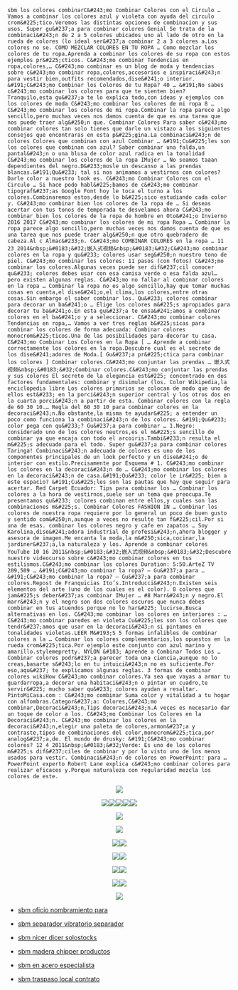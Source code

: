 
```
sbm los colores combinarC&#243;mo Combinar Colores con el Circulo … Vamos a combinar los colores azul y violeta con ayuda del circulo crom&#225;tico.Veremos las distintas opciones de combinacion y sus usos. Super gu&#237;a para combinar colores Genial Se trata de la combinaci&#243;n de 2 a 5 colores ubicados uno al lado de otro en la rueda de colores (lo ideal ser&#237;a combinar 2 a 3 colores a.Los colores no se. COMO MEZCLAR COLORES EN TU ROPA … Como mezclar los colores de tu ropa.Aprenda a combinar los colores de su ropa con estos ejemplos pr&#225;cticos. C&#243;mo combinar Tendencias en ropa,colores,… C&#243;mo combinar es un blog de moda y tendencias sobre c&#243;mo combinar ropa,colores,accesorios e inspiraci&#243;n para vestir bien,outfits recomendados,dise&#241;o interior. &#191;C&#243;mo Combinar los Colores de tu Ropa? 40 … &#191;No sabes c&#243;mo combinar los colores para que te sienten bien? Tranquilo,esta gu&#237;a te lo explica todo,con ideas y ejemplos con los colores de moda C&#243;mo combinar los colores de mi ropa 8 … C&#243;mo combinar los colores de mi ropa.Combinar la ropa parece algo sencillo,pero muchas veces nos damos cuenta de que es una tarea que nos puede traer alg&#250;n que. Combinar Colores Para saber c&#243;mo combinar colores tan solo tienes que darle un vistazo a los siguientes consejos que encontraras en esta p&#225;gina.La combinaci&#243;n de colores Colores que combinan con azul Combinar … &#191;Cu&#225;les son los colores que combinan con azul? Saber combinar una falda,un pantal&#243;n o una blusa de color azul radica en la tonalidad C&#243;mo combinar los colores de la ropa IMujer … No seamos taaan dependientes del negro.D&#233;mosle un descanso a las prendas blancas.&#191;Qu&#233; tal si nos animamos a vestirnos con colores? Darle color a nuestro look es. C&#243;mo Combinar Colores con el Circulo … Si hace podo habl&#225;bamos de c&#243;mo combinar tipograf&#237;as Google Font hoy le toca el turno a los colores.Combinaremos estos,desde lo b&#225;sico estudiando cada color y. C&#243;mo combinar bien los colores de la ropa de … Si deseas acertar con tus tonos de temporada te desvelamos ahora C&#243;mo combinar bien los colores de la ropa de hombre en Oto&#241;o Invierno 2016 2017 C&#243;mo combinar los colores de mi ropa Ropa … Combinar la ropa parece algo sencillo,pero muchas veces nos damos cuenta de que es una tarea que nos puede traer alg&#250;n que otro quebradero de cabeza.Al c Almac&#233;n. C&#243;mo COMBINAR COLORES en la ropa … 11 23 2014&nbsp;&#0183;&#32;嵌入式视频&nbsp;&#0183;&#32;C&#243;mo combinar colores en la ropa y qu&#233; colores usar seg&#250;n nuestro tono de piel. C&#243;mo combinar los colores: 11 pasos (con fotos) C&#243;mo combinar los colores.Algunas veces puede ser dif&#237;cil conocer qu&#233; colores debes usar con esa camisa verde o esa falda azul… pero existen algunas reglas. C&#243;mo no fallar al combinar colores en la ropa … Combinar la ropa no es algo sencillo,hay que tomar muchas cosas en cuenta,el dise&#241;o,el clima,los colores,entre otras cosas.Sin embargo el saber combinar los. Qu&#233; colores combinar para decorar un ba&#241;o … Elige los colores m&#225;s apropiados para decorar tu ba&#241;o.En esta gu&#237;a te ensa&#241;amos a combinar colores en el ba&#241;o y a seleccionar. C&#243;mo combinar colores Tendencias en ropa,… Vamos a ver tres reglas b&#225;sicas para combinar los colores de forma adecuada: Combinar colores monocrom&#225;ticos.Una de las posibilidades para decorar tu casa. C&#243;mo Combinar Los Colores en la Ropa [ … Aprende a combinar correctamente los colores en la ropa.Descubre cual es el secreto de los dise&#241;adores de Moda.[ Gu&#237;a pr&#225;ctica para combinar los colores ] Combinar colores.C&#243;mo conjuntar las prendas … 嵌入式视频&nbsp;&#0183;&#32;Combinar colores.C&#243;mo conjuntar las prendas y sus colores El secreto de la elegancia est&#225; concentrado en dos factores fundamentales: combinar y disimular (los. Color Wikipedia,la enciclopedia libre Los colores primarios se colocan de modo que uno de ellos est&#233; en la porci&#243;n superior central y los otros dos en la cuarta porci&#243;n a partir de esta. Combinar colores con la regla de 60 30 10.… Regla del 60 30 10 para combinar colores en la decoraci&#243;n.No obstante,la misma te ayudar&#225; a entender un poco como funciona la combinaci&#243;n de los colores. &#191;Qu&#233; color pega con qu&#233;? Gu&#237;a para combinar … 1.Negro: considerado uno de los colores neutros,es el m&#225;s sencillo de combinar ya que encaja con todo el arcoiris.Tambi&#233;n resulta el m&#225;s adecuado para el todo. Super gu&#237;a para combinar colores Taringa! Combinaci&#243;n adecuada de colores es uno de los componentes principales de un look perfecto y un dise&#241;o de interior con estilo.Precisamente por Esquema # 1. C&#243;mo combinar los colores en la decoraci&#243;n de … C&#243;mo combinar los colores en la decoraci&#243;n de casa.&#191;Qu&#233; color le ir&#225; bien a este espacio? &#191;Cu&#225;les son las pautas que hay que seguir para acertar. Red Carpet Ecuador: Tips para combinar los … Combinar los colores a la hora de vestirnos,suele ser un tema que preocupa.Te presentamos qu&#233; colores combinan entre ellos,y cuales son las combinaciones m&#225;s. Combinar Colores FASHION IN … Combinar los colores de nuestra ropa requiere por lo general un poco de buen gusto y sentido com&#250;n,aunque a veces no resulte tan f&#225;cil.Por si una de esas. combinar los colores negro y cafe en zapatos … Soy Karolina,dise&#241;adora industrial de profesi&#243;n,ahora blogger y asesora de imagen.Me encanta la moda,la m&#250;sica,cocinar,la jardiner&#237;a,la naturaleza y los. Aprende a combinar colores YouTube 10 16 2011&nbsp;&#0183;&#32;嵌入式视频&nbsp;&#0183;&#32;Descubre nuestro videocurso sobre c&#243;mo combinar colores en tus estilismos.C&#243;mo combinar los colores Duration: 5:50.ArteZ TV 209,509 … &#191;C&#243;mo combinar la ropa? — Gu&#237;a para … &#191;C&#243;mo combinar la ropa? — Gu&#237;a para combinar colores.Repost de Franquicias Ito’s.Introducci&#243;n.Existen seis elementos del arte (uno de los cuales es el color). 8 colores que jam&#225;s deber&#237;as combinar IMujer … #8 Marr&#243;n y negro.El marr&#243;n y el negro son dos colores oscuros que nunca debes combinar en tus atuendos porque no lo har&#225; lucirse.Busca alternativas en los. C&#243;mo combinar los colores en interiores : … C&#243;mo combinar paredes en violeta Cu&#225;les son los colores que tendr&#237;amos que usar en la decoraci&#243;n si pintamos en tonalidades violetas.LEER M&#193;S 5 formas infalibles de combinar colores a la … Combinar los colores complementarios,los opuestos en la rueda crom&#225;tica.Por ejemplo este conjunto con azul marino y amarillo.stylemepretty. NYLON &#183; Aprende a Combinar Todos Los … Combinar colores podr&#237;a parecer toda una ciencia,aunque no lo creas,basarte s&#243;lo en tu intuici&#243;n no es suficiente.Por eso,aqu&#237; te explicamos algunas reglas. 3 formas de combinar colores wikiHow C&#243;mo combinar colores.Ya sea que vayas a armar tu guardarropa,a decorar una habitaci&#243;n o pintar un cuadro,te servir&#225; mucho saber qu&#233; colores ayudan a resaltar. PintoMiCasa.com : C&#243;mo combinar Suma color y vitalidad a tu hogar con alfombras.Categor&#237;a: Colores,C&#243;mo combinar,Decoraci&#243;n,Tips decoraci&#243;n.A veces es necesario dar un toque de color a los. C&#243;mo Combinar los Colores en la Decoraci&#243;n. C&#243;mo combinar los colores en la decoraci&#243;n,elegir una paleta de colores,armon&#237;a y contraste,tipos de combinaciones del color,monocrom&#225;tica,por analog&#237;a,de. El mundo de drusky: &#191;C&#243;mo combinar colores? 12 4 2011&nbsp;&#0183;&#32;Verde: Es uno de los colores m&#225;s dif&#237;ciles de combinar y por lo visto uno de los menos usados para vestir. Combinaci&#243;n de colores en PowerPoint: para … PowerPoint experto Robert Lane explica c&#243;mo combinar colores para realizar eficaces y.Porque naturaleza con regularidad mezcla los colores de este. 
```

<div align="center">

<a href="https://es-crusher.shibang-china.com/github&k=sbm+los+colores+combinar"><img src="https://static.shibang-china.com/es/crusher/logo.jpg"></a>

<a href="https://es-crusher.shibang-china.com/github&k=sbm+los+colores+combinar"><img src="https://static.shibang-china.com/es/crusher/index.jpg"></a><a href="https://es-crusher.shibang-china.com/material.htmlgithub&k=sbm+los+colores+combinar"><img src="https://static.shibang-china.com/es/crusher/material.jpg"></a><a href="https://es-crusher.shibang-china.com/application.htmlgithub&k=sbm+los+colores+combinar"><img src="https://static.shibang-china.com/es/crusher/application.jpg"></a><a href="https://es-crusher.shibang-china.com/aboutus.htmlgithub&k=sbm+los+colores+combinar"><img src="https://static.shibang-china.com/es/crusher/aboutus.jpg"></a><a href="https://es-crusher.shibang-china.com/contact.htmlgithub&k=sbm+los+colores+combinar"><img src="https://static.shibang-china.com/es/crusher/contact.jpg"></a>

<a href="https://es-crusher.shibang-china.com/github&k=sbm+los+colores+combinar"><img src="https://static.shibang-china.com/es/crusher/banner.jpg"></a>

<a href="https://swt.shibang-china.com/github&k=sbm+los+colores+combinar"><img src="https://static.shibang-china.com/es/crusher/text.jpg"></a>

<a href="https://swt.shibang-china.com/github&k=sbm+los+colores+combinar"><img src="https://static.shibang-china.com/es/crusher/chat.jpg"></a><a href="https://es-crusher.shibang-china.com/contact.htmlgithub&k=sbm+los+colores+combinar"><img src="https://static.shibang-china.com/es/crusher/message.jpg"></a>

<a href="https://es-crusher.shibang-china.com/products/pe.htmlgithub&k=sbm+los+colores+combinar"><img src="https://static.shibang-china.com/es/crusher/pe.jpg"></a><a href="https://es-crusher.shibang-china.com/products/pf.htmlgithub&k=sbm+los+colores+combinar"><img src="https://static.shibang-china.com/es/crusher/pf.jpg"></a>

<a href="https://es-crusher.shibang-china.com/products/hpt.htmlgithub&k=sbm+los+colores+combinar"><img src="https://static.shibang-china.com/es/crusher/hpt.jpg"></a><a href="https://es-crusher.shibang-china.com/products/vsi.htmlgithub&k=sbm+los+colores+combinar"><img src="https://static.shibang-china.com/es/crusher/vsi.jpg"></a>

<a href="https://es-crusher.shibang-china.com/products/klv.htmlgithub&k=sbm+los+colores+combinar"><img src="https://static.shibang-china.com/es/crusher/klv.jpg"></a><a href="https://es-crusher.shibang-china.com/products/portable.htmlgithub&k=sbm+los+colores+combinar"><img src="https://static.shibang-china.com/es/crusher/portable.jpg"></a>

<a href="https://swt.shibang-china.com/github&k=sbm+los+colores+combinar"><img src="https://static.shibang-china.com/es/crusher/case.jpg"></a>

</div>


* [sbm oficio nombramiento para](sbm%20oficio%20nombramiento%20para.md)

* [sbm separador vibratorio separador](sbm%20separador%20vibratorio%20separador.md)

* [sbm nicer dicer solostocks](sbm%20nicer%20dicer%20solostocks.md)

* [sbm madera chipper productos](sbm%20madera%20chipper%20productos.md)

* [sbm en acero especialista](sbm%20en%20acero%20especialista.md)

* [sbm traspaso local contrato](sbm%20traspaso%20local%20contrato.md)